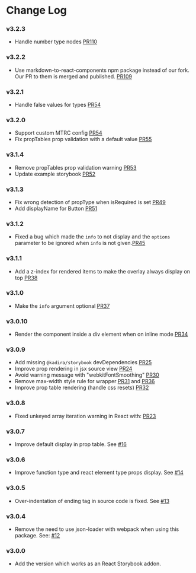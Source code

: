 # Change Log

### v3.2.3

* Handle number type nodes [PR110](https://github.com/kadirahq/react-storybook-addon-info/pull/110)

### v3.2.2

* Use markdown-to-react-components npm package instead of our fork. Our PR to them is merged and published. [PR109](https://github.com/kadirahq/react-storybook-addon-info/pull/109)

### v3.2.1

* Handle false values for types [PR54](https://github.com/kadirahq/react-storybook-addon-info/pull/54)

### v3.2.0

* Support custom MTRC config [PR54](https://github.com/kadirahq/react-storybook-addon-info/pull/54)
* Fix propTables prop validation with a default value [PR55](https://github.com/kadirahq/react-storybook-addon-info/pull/55)

### v3.1.4

* Remove propTables prop validation warning [PR53](https://github.com/kadirahq/react-storybook-addon-info/pull/53)
* Update example storybook [PR52](https://github.com/kadirahq/react-storybook-addon-info/pull/52)

### v3.1.3

* Fix wrong detection of propType when isRequired is set [PR49](https://github.com/kadirahq/react-storybook-addon-info/pull/49)
* Add displayName for Button [PR51](https://github.com/kadirahq/react-storybook-addon-info/pull/51)

### v3.1.2

* Fixed a bug which made the `info` to not display and the `options` parameter to be ignored when `info` is not given.[PR45](https://github.com/kadirahq/react-storybook-addon-info/pull/45)

### v3.1.1

* Add a z-index for rendered items to make the overlay always display on top [PR38](https://github.com/kadirahq/react-storybook-addon-info/pull/38)

### v3.1.0

* Make the `info` argument optional [PR37](https://github.com/kadirahq/react-storybook-addon-info/pull/37)

### v3.0.10

* Render the component inside a div element when on inline mode [PR34](https://github.com/kadirahq/react-storybook-addon-info/pull/34)

### v3.0.9

* Add missing `@kadira/storybook` devDependencies [PR25](https://github.com/kadirahq/react-storybook-addon-info/pull/25)
* Improve prop rendering in jsx source view [PR24](https://github.com/kadirahq/react-storybook-addon-info/pull/24)
* Avoid warning message with "webkitFontSmoothing" [PR30](https://github.com/kadirahq/react-storybook-addon-info/pull/30)
* Remove max-width style rule for wrapper [PR31](https://github.com/kadirahq/react-storybook-addon-info/pull/31) and [PR36](https://github.com/kadirahq/react-storybook-addon-info/pull/36)
* Improve prop table rendering (handle css resets) [PR32](https://github.com/kadirahq/react-storybook-addon-info/pull/32)

### v3.0.8

* Fixed unkeyed array iteration warning in React with: [PR23](https://github.com/kadirahq/react-storybook-addon-info/pull/23)

### v3.0.7

* Improve default display in prop table. See [#16](https://github.com/kadirahq/react-storybook-addon-info/pull/16)

### v3.0.6

* Improve function type and react element type props display. See [#14](https://github.com/kadirahq/react-storybook-addon-info/pull/14)

### v3.0.5

* Over-indentation of ending tag in source code is fixed. See [#13](https://github.com/kadirahq/react-storybook-addon-info/pull/13)

### v3.0.4

* Remove the need to use json-loader with webpack when using this package.
See: [#12](https://github.com/kadirahq/react-storybook-addon-info/issues/12)

### v3.0.0

* Add the version which works as an React Storybook addon.
